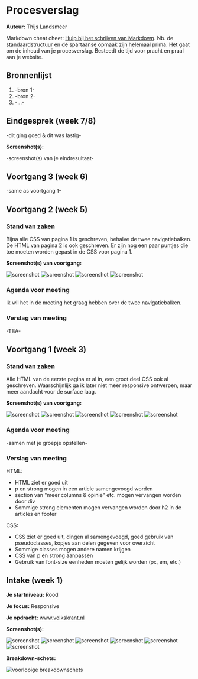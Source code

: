 # Procesverslag
**Auteur:** Thijs Landsmeer

Markdown cheat cheet: [Hulp bij het schrijven van Markdown](https://github.com/adam-p/markdown-here/wiki/Markdown-Cheatsheet). Nb. de standaardstructuur en de spartaanse opmaak zijn helemaal prima. Het gaat om de inhoud van je procesverslag. Besteedt de tijd voor pracht en praal aan je website.



## Bronnenlijst
1. -bron 1-
2. -bron 2-
3. -...-



## Eindgesprek (week 7/8)

-dit ging goed & dit was lastig-

**Screenshot(s):**

-screenshot(s) van je eindresultaat-



## Voortgang 3 (week 6)

-same as voortgang 1-



## Voortgang 2 (week 5)

### Stand van zaken

Bijna alle CSS van pagina 1 is geschreven, behalve de twee navigatiebalken. De HTML van pagina 2 is ook geschreven. Er zijn nog een paar puntjes die toe moeten worden gepast in de CSS voor pagina 1.

**Screenshot(s) van voortgang:**

![screenshot](https://github.com/thijsla/FED/blob/master/images/Schermopname%20(514).png)
![screenshot](https://github.com/thijsla/FED/blob/master/images/Schermopname%20(515).png)
![screenshot](https://github.com/thijsla/FED/blob/master/images/Schermopname%20(516).png)
![screenshot](https://github.com/thijsla/FED/blob/master/images/Schermopname%20(517).png)

### Agenda voor meeting

Ik wil het in de meeting het graag hebben over de twee navigatiebalken.

### Verslag van meeting

-TBA-


## Voortgang 1 (week 3)

### Stand van zaken

Alle HTML van de eerste pagina er al in, een groot deel CSS ook al geschreven. Waarschijnlijk ga ik later niet meer responsive ontwerpen, maar meer aandacht voor de surface laag.

**Screenshot(s) van voortgang:**

![screenshot](https://github.com/thijsla/FED/blob/master/images/Schermopname%20(472).png)
![screenshot](https://github.com/thijsla/FED/blob/master/images/Schermopname%20(473).png)
![screenshot](https://github.com/thijsla/FED/blob/master/images/Schermopname%20(474).png)
![screenshot](https://github.com/thijsla/FED/blob/master/images/Schermopname%20(475).png)
![screenshot](https://github.com/thijsla/FED/blob/master/images/Schermopname%20(476).png)

### Agenda voor meeting

-samen met je groepje opstellen-

### Verslag van meeting

HTML:
* HTML ziet er goed uit
* p en strong mogen in een article samengevoegd worden
* section van "meer columns & opinie" etc. mogen vervangen worden door div
* Sommige strong elementen mogen vervangen worden door h2 in de articles en footer

CSS:
* CSS ziet er goed uit, dingen al samengevoegd, goed gebruik van pseudoclasses, kopjes aan delen gegeven voor overzicht
* Sommige classes mogen andere namen krijgen
* CSS van p en strong aanpassen
* Gebruik van font-size eenheden moeten gelijk worden (px, em, etc.)


## Intake (week 1)

**Je startniveau:** Rood

**Je focus:** Responsive

**Je opdracht:** www.volkskrant.nl

**Screenshot(s):**

![screenshot](https://github.com/thijsla/FED/blob/master/images/Schermopname%20(380).png)
![screenshot](https://github.com/thijsla/FED/blob/master/images/Schermopname%20(381).png)
![screenshot](https://github.com/thijsla/FED/blob/master/images/Schermopname%20(382).png)
![screenshot](https://github.com/thijsla/FED/blob/master/images/Schermopname%20(383).png)
![screenshot](https://github.com/thijsla/FED/blob/master/images/Schermopname%20(384).png)
![screenshot](https://github.com/thijsla/FED/blob/master/images/Schermopname%20(385).png)

**Breakdown-schets:**

![voorlopige breakdownschets](https://github.com/thijsla/FED/blob/master/images/Schermopname%20(386).png)
